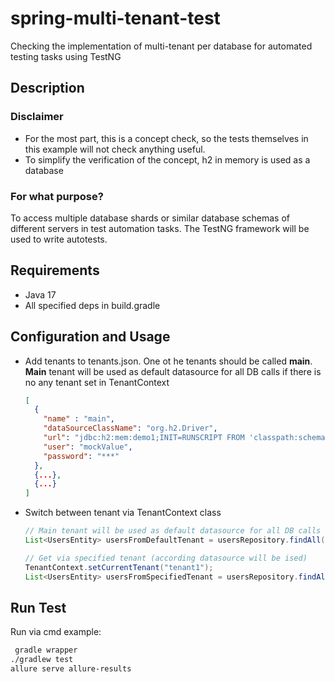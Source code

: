 # spring-multi-tenant-test
Checking the implementation of multi-tenant per database for automated testing tasks using TestNG

## Description
### Disclaimer
- For the most part, this is a concept check, so the tests themselves in this example will not check anything useful.
- To simplify the verification of the concept, h2 in memory is used as a database

### For what purpose?
To access multiple database shards or similar database schemas of different servers in test automation tasks.
The TestNG framework will be used to write autotests.

## Requirements
- Java 17
- All specified deps in build.gradle

## Configuration and Usage
- Add tenants to tenants.json. One ot he tenants should be called **main**. **Main** tenant will be used as default datasource for all DB calls if there is no any tenant set in TenantContext

    ```json
    [
      {
        "name" : "main",
        "dataSourceClassName": "org.h2.Driver",
        "url": "jdbc:h2:mem:demo1;INIT=RUNSCRIPT FROM 'classpath:schema.sql';DB_CLOSE_DELAY=-1;",
        "user": "mockValue",
        "password": "***"
      },
      {...},
      {...}
    ]
    ```
  
- Switch between tenant via TenantContext class
    
  ```java
  // Main tenant will be used as default datasource for all DB calls if there is no any tenant set in TenantContext
  List<UsersEntity> usersFromDefaultTenant = usersRepository.findAll();
  
  // Get via specified tenant (according datasource will be ised)
  TenantContext.setCurrentTenant("tenant1");
  List<UsersEntity> usersFromSpecifiedTenant = usersRepository.findAll();
  ```
  
## Run Test
Run via cmd example:
```bash
 gradle wrapper 
./gradlew test
allure serve allure-results
```
